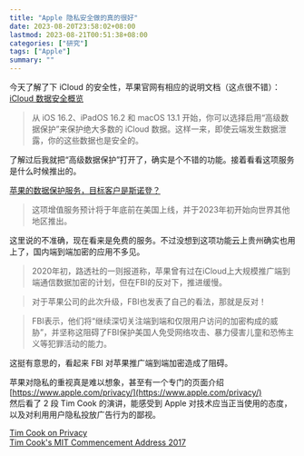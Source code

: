 ```yaml
---
title: "Apple 隐私安全做的真的很好"
date: 2023-08-20T23:58:02+08:00
lastmod: 2023-08-21T00:51:38+08:00
categories: ["研究"]
tags: ["Apple"]
summary: ""
---
```


今天了解了下 iCloud 的安全性，苹果官网有相应的说明文档（这点很不错）：[iCloud 数据安全概览](https://support.apple.com/zh-cn/HT202303)

> 从 iOS 16.2、iPadOS 16.2 和 macOS 13.1 开始，你可以选择启用“高级数据保护”来保护绝大多数的 iCloud 数据。这样一来，即使云端发生数据泄露，你的这些数据也是安全的。

了解过后我就把“高级数据保护”打开了，确实是个不错的功能。接着看看这项服务是什么时候推出的。

[苹果的数据保护服务，目标客户是斯诺登？](https://www.huxiu.com/article/737648.html)

> 这项增值服务预计将于年底前在美国上线，并于2023年初开始向世界其他地区推出。

这里说的不准确，现在看来是免费的服务。不过没想到这项功能云上贵州确实也用上了，国内端到端加密的应用不多见。

> 2020年初，路透社的一则报道称，苹果曾有过在iCloud上大规模推广端到端通信数据加密的计划，但在FBI的反对下，推进缓慢。

> 对于苹果公司的此次升级，FBI也发表了自己的看法，那就是反对！

> FBI表示，他们将“继续深切关注端到端和仅限用户访问的加密构成的威胁”，并坚称这阻碍了FBI保护美国人免受网络攻击、暴力侵害儿童和恐怖主义等犯罪活动的能力。

这挺有意思的，看起来 FBI 对苹果推广端到端加密造成了阻碍。

苹果对隐私的重视真是难以想象，甚至有一个专门的页面介绍 [https://www.apple.com/privacy/](https://www.apple.com/privacy/)  
然后看了 2 段 Tim Cook 的演讲，能感受到 Apple 对技术应当正当使用的态度，以及对利用用户隐私投放广告行为的鄙视。

[Tim Cook on Privacy](https://www.youtube.com/watch?v=OaLxTz1Yw7M)  
[Tim Cook's MIT Commencement Address 2017](https://www.youtube.com/watch?v=ckjkz8zuMMs)
